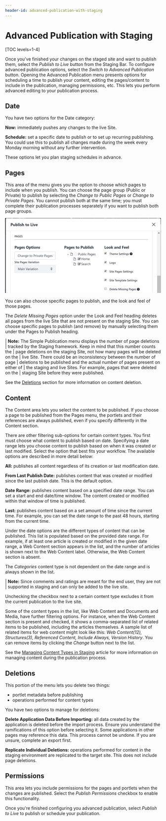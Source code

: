 ```yaml
---
header-id: advanced-publication-with-staging
---
```


# Advanced Publication with Staging

[TOC levels=1-4]

Once you've finished your changes on the staged site and want to publish them,
select the *Publish to Live* button from the Staging Bar. To configure advanced
publication options, select the *Switch to Advanced Publication* button. Opening
the Advanced Publication menu presents options for scheduling a time to publish
your content, editing the pages/content to include in the publication, managing
permissions, etc. This lets you perform advanced editing to your publication
process.

## Date

You have two options for the Date category:

**Now:** immediately pushes any changes to the live Site.

**Schedule:** set a specific date to publish or to set up recurring publishing.
You could use this to publish all changes made during the week every Monday
morning without any further intervention.

These options let you plan staging schedules in advance.

## Pages

This area of the menu gives you the option to choose which pages to include when
you publish. You can choose the page group (Public or Private) to publish by
selecting the *Change to Public Pages* or *Change to Private Pages*. You cannot
publish both at the same time; you must complete their publication processes
separately if you want to publish both page groups.

![Figure 1: You have several ways to specify the pages you want included in your publication.](../../../../images/staging-advanced-publication.png)

You can also choose specific pages to publish, and the look and feel of those
pages.

The *Delete Missing Pages* option under the Look and Feel heading deletes all
pages from the live Site that are not present on the staging Site. You can
choose specific pages to publish (and remove) by manually selecting them under
the Pages to Publish heading.

| **Note:** The Simple Publication menu displays the number of page deletions
| tracked by the Staging framework. Keep in mind that this number counts the
| page deletions on the staging Site, not how many pages will be deleted on the
| live Site. There could be an inconsistency between the number of page
| deletions to be published and the actual number of pages present on either of
| the staging and live Sites. For example, pages that were deleted on the
| staging Site before they were published.

See the [Deletions](#deletions) section for more information on content
deletion.

## Content

The Content area lets you select the content to be published. If you choose a
page to be published from the Pages menu, the portlets and their references are
always published, even if you specify differently in the Content section.

There are other filtering sub-options for certain content types. You first must
choose what content to publish based on date. Specifying a date range lets you
choose content to publish based on when it was created or last modified. Select
the option that best fits your workflow. The available options are described in
more detail below:

**All:** publishes all content regardless of its creation or last modification
date.

**From Last Publish Date:** publishes content that was created or modified since
the last publish date. This is the default option.

**Date Range:** publishes content based on a specified date range. You can set a
start and end date/time window. The content created or modified within that
window of time is published.

**Last:** publishes content based on a set amount of time since the current
time. For example, you can set the date range to the past 48 hours, starting
from the current time.

Under the date options are the different types of content that can be published.
This list is populated based on the provided date range. For example, if at
least one article is created or modified in the given date range, a Web Content
section appears in the list, and the number of articles is shown next to the Web
Content label. Otherwise, the Web Content section is absent.

The *Categories* content type is not dependent on the date range and is always
shown in the list.

| **Note:** Since comments and ratings are meant for the end user, they are not
| supported in staging and can only be added to the live site.

Unchecking the checkbox next to a certain content type excludes it from the
current publication to the live site.

Some of the content types in the list, like Web Content and Documents and Media,
have further filtering options. For instance, when the Web Content section is
present and checked, it shows a comma-separated list of related items to be
published, including the articles themselves. A sample list of related items for
web content might look like this: *Web Content(12), Structures(3), Referenced
Content, Include Always, Version History*. You can remove items by clicking the
*Change* button next to the list.

See the
[Managing Content Types in Staging](/docs/7-2/user/-/knowledge_base/u/managing-content-types-in-staging)
article for more information on managing content during the publication process.

## Deletions

This portion of the menu lets you delete two things: 

- portlet metadata before publishing
- operations performed for content types

You have two options to manage for deletions:

**Delete Application Data Before Importing:** all data created by the
application is deleted before the import process. Ensure you understand the
ramifications of this option before selecting it. Some applications in other
pages may reference this data. This process cannot be undone. If you are unsure,
complete an export first.

**Replicate Individual Deletions:** operations performed for content in the
staging environment are replicated to the target site. This does not include
page deletions.

## Permissions

This area lets you include permissions for the pages and portlets when the
changes are published. Select the *Publish Permissions* checkbox to enable this
functionality.

Once you're finished configuring you advanced publication, select *Publish to
Live* to publish or schedule your publication.
